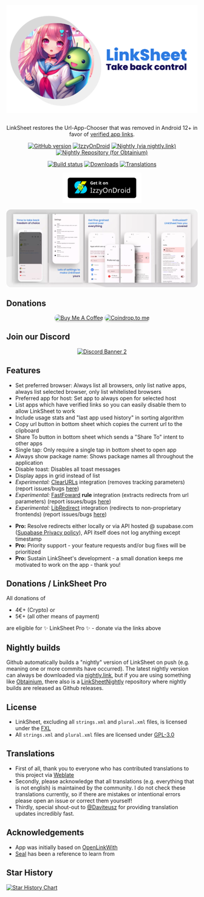 <!-- ---------- Mascot ---------- -->
<div align="center">
  <div style="display: flex;">
    <img src="readme/mascot.png">
  </div>
 </div>

<br />

<!-- ---------- Description ---------- -->
<div align="center">

LinkSheet restores the Url-App-Chooser that was removed in Android 12+ in favor of [verified app links](https://developer.android.com/training/app-links/verify-android-applinks).

</div>


<!-- ---------- Badges ---------- -->
<div align="center">

[![GitHub version](https://img.shields.io/github/v/release/1fexd/LinkSheet)](https://github.com/1fexd/LinkSheet/releases/latest)
[![IzzyOnDroid](https://img.shields.io/endpoint?url=https://apt.izzysoft.de/fdroid/api/v1/shield/fe.linksheet)](https://apt.izzysoft.de/fdroid/index/apk/fe.linksheet)
[![Nightly (via nightly.link)](https://img.shields.io/badge/nightly-latest-brightgreen)](https://nightly.link/1fexd/LinkSheet/workflows/build-nightly/master/linksheet-nightly.zip)
[![Nightly Repository (for Obtainium)](https://img.shields.io/badge/nightly-repository-brightgreen)](https://github.com/1fexd/LinkSheetNightly)

[![Build status](https://img.shields.io/github/actions/workflow/status/1fexd/LinkSheet/build-nightly.yml)](https://github.com/1fexd/LinkSheet/actions/workflows/build-nightly.yml)
[![Downloads](https://img.shields.io/github/downloads/1fexd/LinkSheet/total)](https://github.com/1fexd/LinkSheet/releases)
[![Translations](https://img.shields.io/weblate/progress/linksheet)](https://hosted.weblate.org/projects/linksheet/)

</div>

<!-- ---------- Download ---------- -->
<div align="center">

[<img src="readme/IzzyOnDroid.png"
alt="Get it on IzzySoft"
height="80">](https://apt.izzysoft.de/fdroid/index/apk/fe.linksheet)
</div>




<!-- ---------- Screenshots ---------- -->
<div align="center">
  <div style="display: flex;">
    <img src="readme/screenshots.webp">
  </div>
 </div>

## Donations

<div align="center">
    <a href="https://www.buymeacoffee.com/1fexd" target="_blank"><img
            src="https://www.buymeacoffee.com/assets/img/custom_images/orange_img.png"
            alt="Buy Me A Coffee"
            style="border-radius: 10px; height: 41px !important;width: 174px !important;box-shadow: 0px 3px 2px 0px rgba(190, 190, 190, 0.5) !important;-webkit-box-shadow: 0px 3px 2px 0px rgba(190, 190, 190, 0.5) !important;" /></a>
    <a href="https://coindrop.to/fexd" target="_blank">
        <img src="https://coindrop.to/embed-button.png" alt="Coindrop.to me" style="border-radius: 10px; !important; height: 41px !important;width: 174px !important;box-shadow: 0px 3px 2px 0px rgba(190, 190, 190, 0.5) !important;-webkit-box-shadow: 0px 3px 2px 0px rgba(190, 190, 190, 0.5) !important;" />
    </a>
</div>

## Join our Discord

<div align="center">
  <a href="https://discord.gg/XndZet2pWF"><img src="https://discordapp.com/api/guilds/1137845851344081038/widget.png?style=banner2" alt="Discord Banner 2"/></a>
</div>

## Features

* Set preferred browser: Always list all browsers, only list native apps, always list selected browser, only list whitelisted browsers 
* Preferred app for host: Set app to always open for selected host
* List apps which have verified links so you can easily disable them to allow LinkSheet to work
* Include usage stats and "last app used history" in sorting algorithm
* Copy url button in bottom sheet which copies the current url to the clipboard
* Share To button in bottom sheet which sends a "Share To" intent to other apps
* Single tap: Only require a single tap in bottom sheet to open app
* Always show package name: Shows package names all throughout the application
* Disable toast: Disables all toast messages
* Display apps in grid instead of list
* *Experimental:* [ClearURLs](https://github.com/ClearURLs) integration (removes tracking parameters) (report issues/bugs [here](https://github.com/1fexd/clearurlkt))
* *Experimental:* [FastFoward](https://github.com/FastForwardTeam/FastForward) **rule** integration (extracts redirects from url parameters) (report issues/bugs [here](https://github.com/1fexd/fastforwardkt))
* *Experimental:* [LibRedirect](https://github.com/libredirect/libredirect) integration (redirects to non-proprietary frontends) (report issues/bugs [here](https://github.com/1fexd/libredirectkt))

<ul>
  <li><strong>Pro:</strong> Resolve redirects either locally or via API hosted @ supabase.com (<a href="https://supabase.com/privacy">Supabase Privacy policy</a>), API itself does not log anything except timestamp</li>
  <li><strong>Pro:</strong> Priority support - your feature requests and/or bug fixes will be prioritized</li>
  <li><strong>Pro:</strong> Sustain LinkSheet's development - a small donation keeps me motivated to work on the app - thank you!</li>
</ul>

## Donations / LinkSheet Pro

All donations of

* 4€+ (Crypto) or
* 5€+ (all other means of payment)

are eligible for ✨ LinkSheet Pro ✨ - donate via the links above

## Nightly builds

Github automatically builds a "nightly" version of LinkSheet on push (e.g. meaning one or more commits have occurred). The latest nightly version can always be downloaded via [nightly.link](https://nightly.link/1fexd/LinkSheet/workflows/build-nightly/master/linksheet-nightly.zip), but if you are using something like [Obtainium](https://github.com/ImranR98/Obtainium), there also is a [LinkSheetNightly](https://github.com/1fexd/LinkSheetNightly) repository where nightly builds are released as Github releases.

## License

* LinkSheet, excluding all `strings.xml` and `plural.xml` files, is licensed under the [FXL](LICENSE)
* All `strings.xml` and `plural.xml` files are licensed under [GPL-3.0](LICENSE_STRINGS)

## Translations

* First of all, thank you to everyone who has contributed translations to this project via [Weblate](https://hosted.weblate.org/projects/linksheet/)
* Secondly, please acknowledge that all translations (e.g. everything that is not english) is maintained by the community. I do not check these translations currently, so if there are mistakes or intentional errors please open an issue or correct them yourself!
* Thirdly, special shout-out to [@Daviteusz](https://github.com/Daviteusz) for providing translation updates incredibly fast.

## Acknowledgements

* App was initially based on [OpenLinkWith](https://github.com/tasomaniac/OpenLinkWith)
* [Seal](https://github.com/JunkFood02/Seal) has been a reference to learn from

## Star History

[![Star History Chart](https://api.star-history.com/svg?repos=1fexd/LinkSheet&type=Date)](https://star-history.com/#1fexd/LinkSheet&Date)
